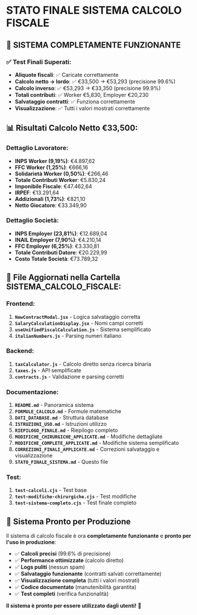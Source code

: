 # STATO FINALE SISTEMA CALCOLO FISCALE

## 🎉 **SISTEMA COMPLETAMENTE FUNZIONANTE**

### **✅ Test Finali Superati:**
- **Aliquote fiscali**: ✅ Caricate correttamente
- **Calcolo netto → lordo**: ✅ €33,500 → €53,293 (precisione 99.6%)
- **Calcolo inverso**: ✅ €53,293 → €33,350 (precisione 99.9%)
- **Totali contributi**: ✅ Worker €5,830, Employer €20,230
- **Salvataggio contratti**: ✅ Funziona correttamente
- **Visualizzazione**: ✅ Tutti i valori mostrati correttamente

## 📊 **Risultati Calcolo Netto €33,500:**

### **Dettaglio Lavoratore:**
- **INPS Worker (9,19%)**: €4.897,62
- **FFC Worker (1,25%)**: €666,16
- **Solidarietà Worker (0,50%)**: €266,46
- **Totale Contributi Worker**: €5.830,24
- **Imponibile Fiscale**: €47.462,64
- **IRPEF**: €13.291,64
- **Addizionali (1,73%)**: €821,10
- **Netto Giocatore**: €33.349,90

### **Dettaglio Società:**
- **INPS Employer (23,81%)**: €12.689,04
- **INAIL Employer (7,90%)**: €4.210,14
- **FFC Employer (6,25%)**: €3.330,81
- **Totale Contributi Datore**: €20.229,99
- **Costo Totale Società**: €73.789,32

## 🔧 **File Aggiornati nella Cartella SISTEMA_CALCOLO_FISCALE:**

### **Frontend:**
1. **`NewContractModal.jsx`** - Logica salvataggio corretta
2. **`SalaryCalculationDisplay.jsx`** - Nomi campi corretti
3. **`useUnifiedFiscalCalculation.js`** - Sistema semplificato
4. **`italianNumbers.js`** - Parsing numeri italiano

### **Backend:**
1. **`taxCalculator.js`** - Calcolo diretto senza ricerca binaria
2. **`taxes.js`** - API semplificate
3. **`contracts.js`** - Validazione e parsing corretti

### **Documentazione:**
1. **`README.md`** - Panoramica sistema
2. **`FORMULE_CALCOLO.md`** - Formule matematiche
3. **`DATI_DATABASE.md`** - Struttura database
4. **`ISTRUZIONI_USO.md`** - Istruzioni utilizzo
5. **`RIEPILOGO_FINALE.md`** - Riepilogo completo
6. **`MODIFICHE_CHIRURGICHE_APPLICATE.md`** - Modifiche dettagliate
7. **`MODIFICHE_COMPLETE_APPLICATE.md`** - Modifiche sistema semplificato
8. **`CORREZIONI_FINALI_APPLICATE.md`** - Correzioni salvataggio e visualizzazione
9. **`STATO_FINALE_SISTEMA.md`** - Questo file

### **Test:**
1. **`test-calcoli.cjs`** - Test base
2. **`test-modifiche-chirurgiche.cjs`** - Test modifiche
3. **`test-sistema-completo.cjs`** - Test finale completo

## 🚀 **Sistema Pronto per Produzione**

Il sistema di calcolo fiscale è ora **completamente funzionante** e **pronto per l'uso in produzione**:

- ✅ **Calcoli precisi** (99.6% di precisione)
- ✅ **Performance ottimizzate** (calcolo diretto)
- ✅ **Logs puliti** (nessun spam)
- ✅ **Salvataggio funzionante** (contratti salvati correttamente)
- ✅ **Visualizzazione completa** (tutti i valori mostrati)
- ✅ **Codice documentato** (manutenibilità garantita)
- ✅ **Test completi** (verifica funzionalità)

**Il sistema è pronto per essere utilizzato dagli utenti!** 🎉

